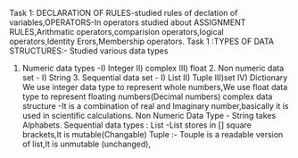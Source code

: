 Task 1: DECLARATION OF RULES-studied rules of declation of variables,OPERATORS-In operators studied about ASSIGNMENT RULES,Arithmatic operators,comparision operators,logical operators,Identity Erors,Membership operators.
Task 1 :TYPES OF DATA STRUCTURES:- Studied various data types 
 1. Numeric data types -I) Integer  II) complex  III)  float                                                                      2. Non numeric data set  - I) String                                                                                             3. Sequential data set   -  I) List  II)  Tuple   III)set  IV) Dictionary                                                     We use integer data type to represent whole numbers,We use float data type to represent floating numbers(Decimal numbers)        complex data structure -It is a combination of real and Imaginary number,basically it is used in scientific calculations.        Non Numeric Data Type - String takes Alphabets. Sequential  data types : List -List stores in [] square brackets,It is mutable(Changable)  Tuple :- Touple is a readable version of list,It is unmutable (unchanged),
    
